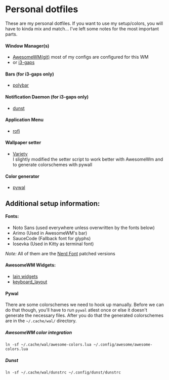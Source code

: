 # Personal dotfiles
These are my personal dotfiles. If you want to use my setup/colors, you will have to kinda mix and match... I've left some notes for the most important parts.
#### Window Manager(s)

* [AwesomeWM(git)](https://awesomewm.org) most of my configs are configured for this WM <br>
* or [i3-gaps](https://github.com/Airblader/i3)
	
#### Bars (for i3-gaps only)
* [polybar](https://github.com/polybar/polybar)

#### Notification Daemon (for i3-gaps only)
* [dunst](https://dunst-project.org/)

#### Application Menu
* [rofi](https://github.com/davatorium/rofi)

#### Wallpaper setter
* [Variety](https://github.com/varietywalls/variety)<br>
I slightly modified the setter script to work better with AwesomeWm and to generate colorschemes with pywall

#### Color generator
* [pywal](https://github.com/dylanaraps/pywal) 



## Additional setup information:
#### Fonts:
* Noto Sans (used everywhere unless overwritten by the fonts below)
* Arimo (Used in AwesomeWM's bar)
* SauceCode (Fallback font for glyphs)
* Iosevka (Used in Kitty as terminal font)

*Note:* All of them are the [Nerd Font](https://www.nerdfonts.com/) patched versions

#### AwesomeWM Widgets:
*	[lain widgets](https://github.com/lcpz/lain)
* [keyboard_layout](https://github.com/echuraev/keyboard_layout)

#### Pywal
There are some colorschemes we need to hook up manually. Before we can do that though, you'll have to run `pywal` atlest once or else it doesn't generate the necessary files. After you do that
the generated colorschemes are in the `~/.cache/wal/` directory.

##### AwesomeWM color integration
```
ln -sf ~/.cache/wal/awesome-colors.lua ~/.config/awesome/awesome-colors.lua
```
##### Dunst
```
ln -sf ~/.cache/wal/dunstrc ~/.config/dunst/dunstrc
```
